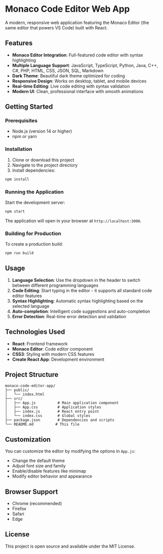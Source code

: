 # Monaco Code Editor Web App

A modern, responsive web application featuring the Monaco Editor (the same editor that powers VS Code) built with React.

## Features

- **Monaco Editor Integration**: Full-featured code editor with syntax highlighting
- **Multiple Language Support**: JavaScript, TypeScript, Python, Java, C++, C#, PHP, HTML, CSS, JSON, SQL, Markdown
- **Dark Theme**: Beautiful dark theme optimized for coding
- **Responsive Design**: Works on desktop, tablet, and mobile devices
- **Real-time Editing**: Live code editing with syntax validation
- **Modern UI**: Clean, professional interface with smooth animations

## Getting Started

### Prerequisites

- Node.js (version 14 or higher)
- npm or yarn

### Installation

1. Clone or download this project
2. Navigate to the project directory
3. Install dependencies:

```bash
npm install
```

### Running the Application

Start the development server:

```bash
npm start
```

The application will open in your browser at `http://localhost:3000`.

### Building for Production

To create a production build:

```bash
npm run build
```

## Usage

1. **Language Selection**: Use the dropdown in the header to switch between different programming languages
2. **Code Editing**: Start typing in the editor - it supports all standard code editor features
3. **Syntax Highlighting**: Automatic syntax highlighting based on the selected language
4. **Auto-completion**: Intelligent code suggestions and auto-completion
5. **Error Detection**: Real-time error detection and validation

## Technologies Used

- **React**: Frontend framework
- **Monaco Editor**: Code editor component
- **CSS3**: Styling with modern CSS features
- **Create React App**: Development environment

## Project Structure

```
monaco-code-editor-app/
├── public/
│   └── index.html
├── src/
│   ├── App.js          # Main application component
│   ├── App.css         # Application styles
│   ├── index.js        # React entry point
│   └── index.css       # Global styles
├── package.json        # Dependencies and scripts
└── README.md          # This file
```

## Customization

You can customize the editor by modifying the options in `App.js`:

- Change the default theme
- Adjust font size and family
- Enable/disable features like minimap
- Modify editor behavior and appearance

## Browser Support

- Chrome (recommended)
- Firefox
- Safari
- Edge

## License

This project is open source and available under the MIT License. 